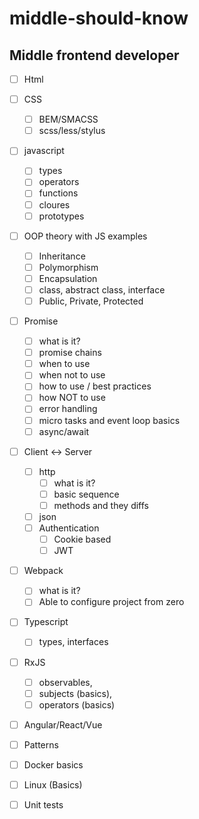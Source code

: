 # middle-should-know

## Middle frontend developer

- [ ] Html
- [ ] CSS
    - [ ] BEM/SMACSS
    - [ ] scss/less/stylus
- [ ] javascript
    - [ ] types
    - [ ] operators
    - [ ] functions
    - [ ] cloures
    - [ ] prototypes
- [ ] OOP theory with JS examples
    - [ ] Inheritance
    - [ ] Polymorphism
    - [ ] Encapsulation
    - [ ] class, abstract class, interface
    - [ ] Public, Private, Protected
- [ ] Promise
    - [ ] what is it?
    - [ ] promise chains
    - [ ] when to use
    - [ ] when not to use
    - [ ] how to use / best practices
    - [ ] how NOT to use
    - [ ] error handling
    - [ ] micro tasks and event loop basics
    - [ ] async/await
- [ ] Client <-> Server
    - [ ] http
        - [ ] what is it?
        - [ ] basic sequence
        - [ ] methods and they diffs
    - [ ] json
    - [ ] Authentication
        - [ ] Cookie based
        - [ ] JWT
- [ ] Webpack
    - [ ] what is it?
    - [ ] Able to configure project from zero
- [ ] Typescript
    - [ ] types, interfaces
- [ ] RxJS
    - [ ] observables,
    - [ ] subjects (basics),
    - [ ] operators (basics)
- [ ] Angular/React/Vue
- [ ] Patterns
- [ ] Docker basics
- [ ] Linux (Basics)
- [ ] Unit tests

